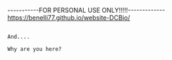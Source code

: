 -----------FOR PERSONAL USE ONLY!!!!!-------------
                https://benelli77.github.io/website-DCBio/













                                                                                                                                   And.... 
                                                                                                                                          Why are you here?
